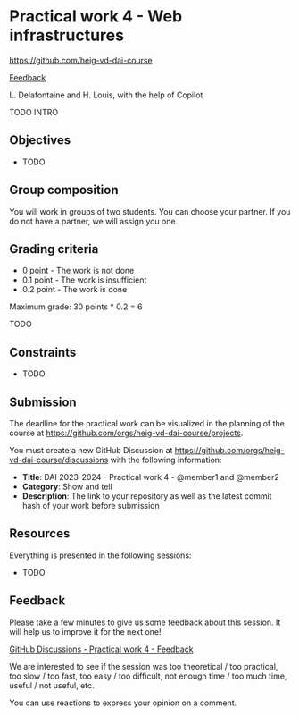 [markdown]: https://github.com/heig-vd-dai-course/heig-vd-dai-course/blob/main/17-practical-work-4/README.md
[pdf]: https://heig-vd-dai-course.github.io/heig-vd-dai-course/17-practical-work-4/17-practical-work-4.pdf
[feedback]: https://github.com/orgs/heig-vd-dai-course/discussions/1

# Practical work 4 - Web infrastructures

<https://github.com/heig-vd-dai-course>

[Feedback][feedback]

L. Delafontaine and H. Louis, with the help of Copilot

TODO INTRO

## Objectives

- TODO

## Group composition

You will work in groups of two students. You can choose your partner. If you do not have a partner, we will assign you one.

## Grading criteria

- 0 point - The work is not done
- 0.1 point - The work is insufficient
- 0.2 point - The work is done

Maximum grade: 30 points * 0.2 = 6

TODO

## Constraints

- TODO

## Submission

The deadline for the practical work can be visualized in the planning of the course at <https://github.com/orgs/heig-vd-dai-course/projects>.

You must create a new GitHub Discussion at <https://github.com/orgs/heig-vd-dai-course/discussions> with the following information:

- **Title**: DAI 2023-2024 - Practical work 4 - @member1 and @member2
- **Category**: Show and tell
- **Description**: The link to your repository as well as the latest commit hash of your work before submission

## Resources

Everything is presented in the following sessions:

- TODO

## Feedback

Please take a few minutes to give us some feedback about this session. It will help us to improve it for the next one!

[GitHub Discussions - Practical work 4 - Feedback][feedback]

We are interested to see if the session was too theoretical / too practical, too slow / too fast, too easy / too difficult, not enough time / too much time, useful / not useful, etc.

You can use reactions to express your opinion on a comment.
